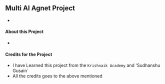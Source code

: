 ## Multi AI Agnet Project
-



#### About this Project
- 




#### Credits for the Project
- I have Learned this project from the `Krishnaik Academy` and 'Sudhanshu Gusain`
- All the credits goes to the above mentioned 